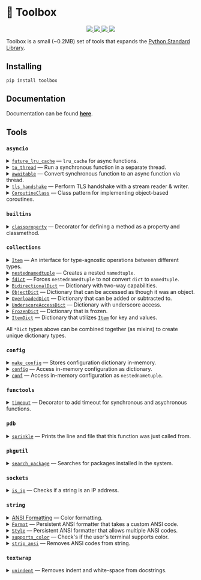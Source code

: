 # 🧰 Toolbox

<p align="center">

  <a href="https://github.com/synchronizing/toolbox/actions?query=workflow%3ABuild">
    <img src="https://github.com/synchronizing/toolbox/workflows/Build/badge.svg?branch=master&event=push">
  </a>

<a href="https://synchronizing.github.io/toolbox/">
    <img src="https://github.com/synchronizing/toolbox/workflows/Docs/badge.svg?branch=master&event=push">
  </a>

  <a href="https://coveralls.io/github/synchronizing/toolbox?branch=master">
    <img src="https://coveralls.io/repos/github/synchronizing/toolbox/badge.svg?branch=master">
  </a>

  <a href="https://opensource.org/licenses/MIT">
    <img src="https://img.shields.io/badge/License-MIT-yellow.svg">
  </a>
</p>

Toolbox is a small (~0.2MB) set of tools that expands the [Python Standard Library](https://docs.python.org/3/library/).

## Installing

```
pip install toolbox
```

## Documentation

Documentation can be found [**here**](http://synchronizing.github.io/toolbox/).

## Tools

### `asyncio`

<details>
  <summary><a href="https://synchronizing.github.io/toolbox/module/asyncio.html#toolbox.asyncio.cache.future_lru_cache"><code>future_lru_cache</code></a> — <code>lru_cache</code> for async functions.</summary><br>
  
```python
from toolbox import future_lru_cache
import asyncio

@future_lru_cache
async def func():
    await asyncio.sleep(10)
    return 42

async def main():
    await func() # Runs once.
    await func() # Returns cached value.

asyncio.run(main())
````
</details>

<details>
  <summary><a href="https://synchronizing.github.io/toolbox/module/asyncio.html#toolbox.asyncio.threads.to_thread"><code>to_thread</code></a> — Run a synchronous function in a separate thread.</summary><br>

```python
from toolbox import to_thread
import asyncio
import time

def func():
    time.sleep(2)
    return "Hello world"

async def main():
    await to_thread(func)

asyncio.run(main())
````

</details>

<details>
  <summary><a href="https://synchronizing.github.io/toolbox/module/asyncio.html#toolbox.asyncio.threads.awaitable"><code>awaitable</code></a> — Convert synchronous function to an async function via thread.</summary><br>
  
Leverages the `to_thread` function above.

```python
from toolbox import awaitable
import asyncio
import time

@awaitable
def func():
    time.sleep(2)
    return "Hello world"

async def main():
    await func()

asyncio.run(func())
```
</details>

<details>
  <summary><a href="https://synchronizing.github.io/toolbox/module/asyncio.html#toolbox.asyncio.streams.tls_handshake"><code>tls_handshake</code></a> — Perform TLS handshake with a stream reader & writer.</summary><br>

```python
from toolbox import tls_handshake
import asyncio

async def client():
    reader, writer = await asyncio.open_connection("httpbin.org", 443, ssl=False)
    await tls_handshake(reader=reader, writer=writer)

    # Communication is now encrypted.

asyncio.run(client())
```
</details>

<details>
  <summary><a href="https://synchronizing.github.io/toolbox/module/asyncio.html#toolbox.asyncio.pattern.CoroutineClass"><code>CoroutineClass</code></a> — Class pattern for implementing object-based coroutines. </summary><br>
  
Pattern for creating a coroutine-like class that has multiple ways to start it.

```python
from toolbox import CoroutineClass
import asyncio

class Coroutine(CoroutineClass):
    def __init__(self, run: bool = False):
        super().__init__(run=run)

    # Default entry function.
    async def entry(self):
        await asyncio.sleep(1)
        return "Hello world"

# Start coroutine outside Python async context.
def iomain():

    # via __init__
    coro = Coroutine(run=True)
    print(coro.result)  # Hello world

    # via .run()
    coro = Coroutine()
    result = coro.run()
    print(result)  # Hello world

# Start coroutine inside Python async context.
async def aiomain():

    # via __init__
    coro = Coroutine(run=True)
    await asyncio.sleep(1)
    coro.stop()
    print(coro.result)  # None - because process was stopped before completion.

    # via .run()
    coro = Coroutine()
    coro.run()
    await asyncio.sleep(1)
    result = coro.stop()  # None - because coroutine was stopped before completion.
    print(result)  # Hello world

    # via await
    coro = Coroutine()
    result = await coro  # You can also start, and await later.
    print(result)  # Hello World

    # via context manager
    async with Coroutine() as coro:
        result = await coro
    print(result)  # Hello World
```
</details>

### `builtins`

<details>
  <summary><a href="https://synchronizing.github.io/toolbox/module/builtins.html#toolbox.builtins.property.classproperty"><code>classproperty</code></a> — Decorator for defining a method as a property and classmethod.</summary><br>

Allows access to computed class attributes.

```python
from toolbox import classproperty

class Animal:
    @classproperty
    def dog(cls):
        return "whoof!"

print(Animal.dog) #  'whoof!'
```
</details>

### `collections`

<details>
  <summary><a href="https://synchronizing.github.io/toolbox/module/collections.html#toolbox.collections.item.Item"><code>Item</code></a> — An interface for type-agnostic operations between different types.</summary><br>

```python
from toolbox import Item

item = Item(100)
print(item == b"100" == "100" == 100) #  True
```
</details>

<details>
  <summary><a href="https://synchronizing.github.io/toolbox/module/collections.html#toolbox.collections.namedtuple.nestednamedtuple"><code>nestednamedtuple</code></a> — Creates a nested <code>namedtuple</code>.</summary><br>

```python
from toolbox import nestednamedtuple

nt = nestednamedtuple({"hello": {"ola": "mundo"}})
print(nt)           #  namedtupled(hello=namedtupled(ola='mundo'))
print(nt.hello.ola) #  mundo
```
</details>

<details>
  <summary><a href="https://synchronizing.github.io/toolbox/module/collections.html#toolbox.collections.namedtuple.fdict"><code>fdict</code></a> — Forces <code>nestednamedtuple</code> to not convert <code>dict</code> to <code>namedtuple</code>. </summary><br>

```python
from toolbox import nestednamedtuple, fdict

d = {"hello": "world"}
nt = nestednamedtuple({"forced": fdict(d), "notforced": d})

print(nt.notforced) #  namedtupled(hello='world')
print(nt.forced)    #  {'hello': 'world'}
```
</details>

<details>
  <summary><a href="https://synchronizing.github.io/toolbox/module/collections.html#toolbox.collections.item.Item"><code>BidirectionalDict</code></a> — Dictionary with two-way capabilities.</summary><br>

```python
from toolbox import BidirectionalDict

d = BidirectionalDict({"hello": "world"})
print(d) #  {'hello': 'world', 'world': 'hello'}
```
</details>

<details>
  <summary><a href="https://synchronizing.github.io/toolbox/module/collections.html#toolbox.collections.mapping.ObjectDict"><code>ObjectDict</code></a> — Dictionary that can be accessed as though it was an object.</summary><br>

```python
from toolbox import ObjectDict

d = ObjectDict({"hello": "world"})
print(d.hello) #  'world'
```
</details>

<details>
  <summary><a href="https://synchronizing.github.io/toolbox/module/collections.html#toolbox.collections.mapping.OverloadedDict"><code>OverloadedDict</code></a> — Dictionary that can be added or subtracted to.</summary><br>

```python
from toolbox import OverloadedDict

d1 = OverloadedDict({"hello": "world"})
d2 = OverloadedDict({"ola": "mundo"})

d1 += d2
print(d1) #  {'hello': 'world', 'ola': 'mundo'}

d1 -= d2
print(d1) #  {'hello': 'world'}
```
</details>

<details>
  <summary><a href="https://synchronizing.github.io/toolbox/module/collections.html#toolbox.collections.mapping.UnderscoreAccessDict"><code>UnderscoreAccessDict</code></a> — Dictionary with underscore access.</summary><br>

```python
from toolbox import OverloadedDict

d1 = OverloadedDict({"hello": "world"})
d2 = OverloadedDict({"ola": "mundo"})

d1 += d2
print(d1) #  {'hello': 'world', 'ola': 'mundo'}

d1 -= d2
print(d1) #  {'hello': 'world'}
```
</details>

<details>
  <summary><a href="https://synchronizing.github.io/toolbox/module/collections.html#toolbox.collections.mapping.FrozenDict"><code>FrozenDict</code></a> — Dictionary that is frozen.</summary><br>

```python
from toolbox import OverloadedDict

d1 = OverloadedDict({"hello": "world"})
d2 = OverloadedDict({"ola": "mundo"})

d1 += d2
print(d1) #  {'hello': 'world', 'ola': 'mundo'}

d1 -= d2
print(d1) #  {'hello': 'world'}
```
</details>

<details>
  <summary><a href="https://synchronizing.github.io/toolbox/module/collections.html#toolbox.collections.mapping.ItemDict"><code>ItemDict</code></a> — Dictionary that utilizes <a href="#Item"><code>Item</code></a> for key and values.</summary><br>

```python
from toolbox import ItemDict, Item

d = ItemDict({"100": "one hundred"})
print(d[100])                                          #  one hundred
print(d[100] == d['100'] == d[b'100'] == d[Item(100)]) #  True
```
</details>

All `*Dict` types above can be combined together (as mixins) to create unique dictionary types.

### `config`

<details>
  <summary><a href="https://synchronizing.github.io/toolbox/module/config.html#toolbox.config.globalconfig.make_config"><code>make_config</code></a> — Stores configuration dictionary in-memory.</summary><br>

Creates a global configuration that can be accessed by other portions of the code via `conf` or `config` function calls. Minimizes the need to create `Config` objects and pass them around different modules, classes, functions, etc.

```python
from toolbox import make_config

make_config(hello="world")
```
</details>

<details>
  <summary><a href="https://synchronizing.github.io/toolbox/module/config.html#toolbox.config.globalconfig.config"><code>config</code></a> — Access in-memory configuration as dictionary.</summary><br>

```python
from toolbox import config

print(config()['hello']) #  'world'
```
</details>

<details>
  <summary><a href="https://synchronizing.github.io/toolbox/module/config.html#toolbox.config.globalconfig.conf"><code>conf</code></a> — Access in-memory configuration as <code>nestednametuple</code>.</summary><br>

```python
from toolbox import conf

print(conf().hello) #  'world'
```
</details>

### `functools`

<details>
  <summary><a href="https://synchronizing.github.io/toolbox/module/functools.html#toolbox.functools.timeout.timeout"><code>timeout</code></a> — Decorator to add timeout for synchronous and asychronous functions.</summary><br>

Decorator that adds support for synchronous and asynchronous function timeout. Quits function after an amount of time passes.

```python
from toolbox import timeout
import asyncio
import time

@timeout(seconds=1)
def func():
    time.sleep(15)

@timeout(seconds=1)
async def func():
    await asyncio.sleep(15)
```
</details>

### `pdb`

<details>
  <summary><a href="https://synchronizing.github.io/toolbox/module/pdb.html#toolbox.pdb.sprinke.sprinkle"><code>sprinkle</code></a> —  Prints the line and file that this function was just called from.</summary><br>

```python
from toolbox.pdb.sprinkle import sprinkle

sprinkle() # >>> 3 this_file.py
sprinkle("hello", "world") # >>> 4 this_file.py hello world
```
</details>

### `pkgutil`

<details>
  <summary><a href="https://synchronizing.github.io/toolbox/module/pkgutil.html#toolbox.pkgutil.package.search_package"><code>search_package</code></a> — Searches for packages installed in the system.</summary><br>

```python
from toolbox import search_package

print(search_package("toolbox", method="is"))
#  {'toolbox': <module 'toolbox' from '.../toolbox/__init__.py'>}
```
</details>

### `sockets`

<details>
  <summary><a href="https://synchronizing.github.io/toolbox/module/sockets.html#toolbox.sockets.ip.is_ip"><code>is_ip</code></a> — Checks if a string is an IP address.</summary><br>

```python
from toolbox import is_ip

print(is_ip('127.0.0.1')) # True
print(is_ip('localhost')) # False
```
</details>

### `string`

<details>
  <summary><a href="https://synchronizing.github.io/toolbox/module/string.html#color">ANSI Formatting</a> — Color formatting.</summary><br>

Check documentation [here](https://synchronizing.github.io/toolbox/module/string.html#color) for further information on all built-in formats.

```python
from toolbox import bold, red

print(red("This text is red!"))
print(bold("This text is bolded!"))
```
</details>

<details>
  <summary><a href="https://synchronizing.github.io/toolbox/module/string.html#toolbox.string.color.Format"><code>Format</code></a> — Persistent ANSI formatter that takes a custom ANSI code.</summary><br>

```python
from toolbox import Format

bold = Format(code=1)
print(bold("hello world"))
```
</details>

<details>
  <summary><a href="https://synchronizing.github.io/toolbox/module/string.html#toolbox.string.color.Style"><code>Style</code></a> — Persistent ANSI formatter that allows multiple ANSI codes.</summary><br>

```python
from toolbox import Style, red, bold

error = Style(red, bold)
print(error("This is red & bolded error."))
```
</details>

<details>
  <summary><a href="https://synchronizing.github.io/toolbox/module/string.html#toolbox.string.color.supports_color"><code>supports_color</code></a> — Check's if the user's terminal supports color.</summary><br>

```python
from toolbox import supports_color

print(supports_color()) # True
```
</details>

<details>
  <summary><a href="https://synchronizing.github.io/toolbox/module/string.html#toolbox.string.color.strip_ansi"><code>strip_ansi</code></a> — Removes ANSI codes from string.</summary><br>

```python
from toolbox import strip_ansi

print(strip_ansi("\x1b[1mhello world\x1b[0m")) #  hello world
```
</details>

### `textwrap`

<details>
  <summary><a href="https://synchronizing.github.io/toolbox/module/textwrap.html#toolbox.textwrap.text.unindent"><code>unindent</code></a> — Removes indent and white-space from docstrings.</summary><br>

```python
from toolbox import unindent

def test():
    text = """
           hello world
           this is a test
           """
    print(text)

    text = unindent(
        """
        hello world
        this is a test
        """
    )
    print(text)

test()
#           hello world
#           this is a test
#
# hello world
# this is a test
```
</details>
